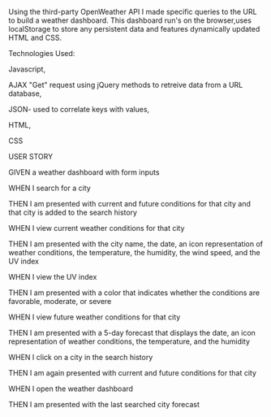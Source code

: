 Using the third-party OpenWeather API I made specific queries to the URL to build a weather dashboard. This dashboard run's on the browser,uses localStorage to store any persistent data and features dynamically updated HTML and CSS. 

Technologies Used: 

Javascript,

AJAX "Get" request using jQuery methods to retreive data from a URL database,

JSON- used to correlate keys with values,

HTML,

CSS

USER STORY

GIVEN a weather dashboard with form inputs

WHEN I search for a city

THEN I am presented with current and future conditions for that city and that city is added to the search history

WHEN I view current weather conditions for that city

THEN I am presented with the city name, the date, an icon representation of weather conditions, the temperature, the humidity, the wind speed, and the UV index

WHEN I view the UV index

THEN I am presented with a color that indicates whether the conditions are favorable, moderate, or severe

WHEN I view future weather conditions for that city

THEN I am presented with a 5-day forecast that displays the date, an icon representation of weather conditions, the temperature, and the humidity

WHEN I click on a city in the search history

THEN I am again presented with current and future conditions for that city

WHEN I open the weather dashboard

THEN I am presented with the last searched city forecast
